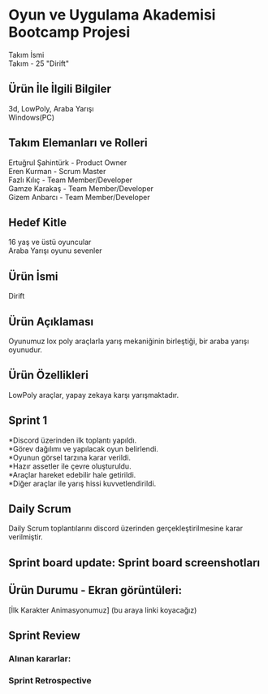 # Oyun ve Uygulama Akademisi Bootcamp Projesi

Takım İsmi <br>
Takım - 25 "Dirift"


## Ürün İle İlgili Bilgiler
3d, LowPoly, Araba Yarışı <br>
Windows(PC)


## Takım Elemanları	ve Rolleri

Ertuğrul Şahintürk	- Product Owner <br>
Eren Kurman	- Scrum Master <br>
Fazlı Kılıç	- Team Member/Developer <br>
Gamze Karakaş	- Team Member/Developer <br>
Gizem	Anbarcı - Team Member/Developer


## Hedef Kitle

16 yaş ve üstü oyuncular <br>
Araba Yarışı oyunu sevenler


## Ürün İsmi

Dirift


## Ürün Açıklaması

Oyunumuz lox poly araçlarla yarış mekaniğinin birleştiği, bir araba yarışı oyunudur.


## Ürün Özellikleri

LowPoly araçlar, yapay zekaya karşı yarışmaktadır.


## Sprint 1

*Discord üzerinden ilk toplantı yapıldı. <br>
*Görev dağılımı ve yapılacak oyun belirlendi. <br>
*Oyunun görsel tarzına karar verildi. <br>
*Hazır assetler ile çevre oluşturuldu. <br>
*Araçlar hareket edebilir hale getirildi. <br>
*Diğer araçlar ile yarış hissi kuvvetlendirildi.


## Daily Scrum

Daily Scrum toplantılarını discord üzerinden gerçekleştirilmesine karar verilmiştir.

## Sprint board update: Sprint board screenshotları


## Ürün Durumu - Ekran görüntüleri:

[İlk Karakter Animasyonumuz] (bu araya linki koyacağız) 


## Sprint Review


### Alınan kararlar:



### Sprint Retrospective

